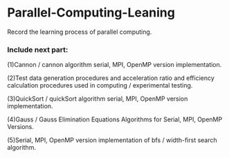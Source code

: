 # Parallel-Computing-Leaning
Record the learning process of parallel computing.

### Include next part:

(1)Cannon / cannon algorithm serial, MPI, OpenMP version implementation. 

(2)Test data generation procedures and acceleration ratio and efficiency calculation procedures used in computing / experimental testing.

(3)QuickSort / quickSort algorithm serial, MPI, OpenMP version implementation.

(4)Gauss / Gauss Elimination Equations Algorithms for Serial, MPI, OpenMP Versions.

(5)Serial, MPI, OpenMP version implementation of bfs / width-first search algorithm.
